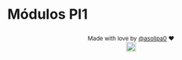 # Módulos PI1

  <div align="center">

  <sub>Made with love by <a href="https://portifolio-asolipa1.vercel.app/" target="_blank">@asolipa0<a> ❤️</sub>  
  <img height="20px" src="https://user-images.githubusercontent.com/49994083/189573872-f81a164a-de54-4536-a520-5e5124cf9653.png">
</div>
